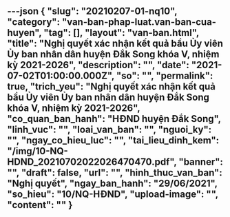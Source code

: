 ---json
{
    "slug": "20210207-01-nq10",
    "category": "van-ban-phap-luat.van-ban-cua-huyen",
    "tag": [],
    "layout": "van-ban.html",
    "title": "Nghị quyết xác nhận kết quả bầu Ủy viên Ủy ban nhân dân huyện Đắk Song khóa V, nhiệm kỳ 2021-2026",
    "description": "",
    "date": "2021-07-02T01:00:00.000Z",
    "so": "",
    "permalink": true,
    "trich_yeu": "Nghị quyết xác nhận kết quả bầu Ủy viên Ủy ban nhân dân huyện Đắk Song khóa V, nhiệm kỳ 2021-2026",
    "co_quan_ban_hanh": "HĐND huyện Đắk Song",
    "linh_vuc": "",
    "loai_van_ban": "",
    "nguoi_ky": "",
    "ngay_co_hieu_luc": "",
    "tai_lieu_dinh_kem": "/img/10-NQ-HDND_20210702022026470470.pdf",
    "banner": "",
    "draft": false,
    "url": "",
    "hinh_thuc_van_ban": "Nghị quyết",
    "ngay_ban_hanh": "29/06/2021",
    "so_hieu": "10/NQ-HĐND",
    "upload-image": "",
    "__content__": ""
}
---
